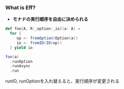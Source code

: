 ### What is Eff?

- __モナドの実行順序を自由に決められる__

```scala
def foo[A, R:_option:_io](a: A) =
  for {
     op <- fromOption(Option(a))
     io <- fromIO(IO(op))
  } yield io

foo(a)
  .runOption
  .runAsync
  .run
```

runIO, runOptionを入れ替えると、実行順序が変更される
